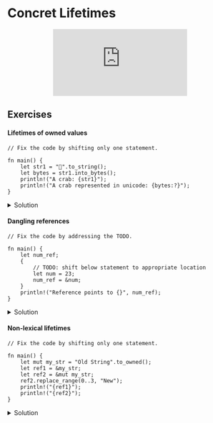 # Concret Lifetimes

<div style="display: flex; justify-content: center;">
    <iframe class="youtube-video" src="https://www.youtube.com/embed/juIINGuZyBc?si=32FoZB4TiT2U-l1_&amp;start=15" title="YouTube video player" frameborder="0" allow="accelerometer; autoplay; clipboard-write; encrypted-media; gyroscope; picture-in-picture; web-share" allowfullscreen></iframe>
</div>

## Exercises

#### Lifetimes of owned values

```rust,editable,compile_fail
// Fix the code by shifting only one statement.

fn main() {
    let str1 = "🦀".to_string();
    let bytes = str1.into_bytes();
    println!("A crab: {str1}");
    println!("A crab represented in unicode: {bytes:?}");
}
```

<details>
  <summary>Solution</summary>
  
  ```rust
fn main() {
    let str1 = "🦀".to_string();
    println!("A crab: {str1}");
    let bytes = str1.into_bytes();
    println!("A crab represented in unicode: {bytes:?}");
}
  ```
</details>

#### Dangling references

```rust,editable,compile_fail
// Fix the code by addressing the TODO.

fn main() {
    let num_ref;
    {
        // TODO: shift below statement to appropriate location
        let num = 23;
        num_ref = &num;
    }
    println!("Reference points to {}", num_ref);
}
```

<details>
  <summary>Solution</summary>
  
  ```rust
fn main() {
    let num_ref;
    let num = 23;
    {
        num_ref = &num;
    }
    println!("Reference points to {}", num_ref);
}
  ```
</details>

#### Non-lexical lifetimes


```rust,editable,compile_fail
// Fix the code by shifting only one statement.

fn main() {
    let mut my_str = "Old String".to_owned();
    let ref1 = &my_str;
    let ref2 = &mut my_str;
    ref2.replace_range(0..3, "New");
    println!("{ref1}");
    println!("{ref2}");
}
```

<details>
  <summary>Solution</summary>
  
  ```rust
fn main() {
    let mut my_str = "Old String".to_owned();
    let ref1 = &my_str;
    println!("{ref1}");
    let ref2 = &mut my_str;
    ref2.replace_range(0..3, "New");
    println!("{ref2}");
}
  ```
</details>
